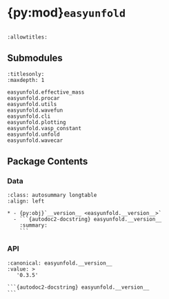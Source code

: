 # {py:mod}`easyunfold`

```{py:module} easyunfold
```

```{autodoc2-docstring} easyunfold
:allowtitles:
```

## Submodules

```{toctree}
:titlesonly:
:maxdepth: 1

easyunfold.effective_mass
easyunfold.procar
easyunfold.utils
easyunfold.wavefun
easyunfold.cli
easyunfold.plotting
easyunfold.vasp_constant
easyunfold.unfold
easyunfold.wavecar
```

## Package Contents

### Data

````{list-table}
:class: autosummary longtable
:align: left

* - {py:obj}`__version__ <easyunfold.__version__>`
  - ```{autodoc2-docstring} easyunfold.__version__
    :summary:
    ```
````

### API

````{py:data} __version__
:canonical: easyunfold.__version__
:value: >
   '0.3.5'

```{autodoc2-docstring} easyunfold.__version__
```

````
